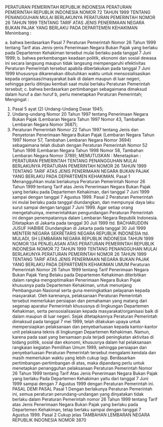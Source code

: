  PERATURAN PEMERINTAH REPUBLIK INDONESIA PERATURAN PEMERINTAH REPUBLIK INDONESIA NOMOR 72 TAHUN 1999 TENTANG PENANGGUHAN MULAI BERLAKUNYA PERATURAN PEMERINTAH NOMOR 26 TAHUN 1999 TENTANG TARIF ATAS JENIS PENERIMAAN NEGARA BUKAN PAJAK YANG BERLAKU PADA DEPARTEMEN KEHAKIMAN
Menimbang :

a. bahwa berdasarkan Pasal 7 Peraturan Pemerintah Nomor 26 Tahun 1999 tentang Tarif atas Jenis-jenis Penerimaan Negara Bukan Pajak yang berlaku pada Departemen Kehakiman tersebut mulai berlaku pada tanggal 7 Juni 1999;
b. bahwa perkembangan keadaan politik, ekonomi dan sosial dewasa ini secara langsung maupun tidak langsung mempengaruhi efektivitas Peraturan Pemerintah tersebut apabila diberlakukan pada tanggal 7 Juni 1999 khususnya dikarenakan dibutuhkan waktu untuk mensosialisasikan kepada organisasi/masyarakat baik di dalam maupun di luar negeri, sehingga perlu ditinjau kembali saat mulai berlaku Peraturan Pemerintah tersebut;
c. bahwa berdasarkan pertimbangan sebagaimana dimaksud dalam huruf a dan huruf b, perlu menetapkan Peraturan Pemerintah;
Mengingat :

1. Pasal 5 ayat (2) Undang-Undang Dasar 1945;
2. Undang-undang Nomor 20 Tahun 1997 tentang Penerimaan Negara Bukan Pajak (Lembaran Negara Tahun 1997 Nomor 43, Tambahan Lembaran Negara Nomor 3687);
3. Peraturan Pemerintah Nomor 22 Tahun 1997 tentang Jenis dan Penyetoran Penerimaan Negara Bukan Pajak (Lembaran Negara Tahun 1997 Nomor 57, Tambahan Lembaran Negara Nomor 3694) sebagaimana telah diubah dengan Peraturan Pemerintah Nomor 52 Tahun 1998 (Lembaran Negara Tahun 1998 Nomor 58, Tambahan Lembaran Negara Nomor 3789);
MEMUTUSKAN :
 Menetapkan : PERATURAN PEMERINTAH TENTANG PENANGGUHAN MULAI BERLAKUNYA PERATURAN PEMERINTAH NOMOR 26 TAHUN 1999 TENTANG TARIF ATAS JENIS PENERIMAAN NEGARA BUKAN PAJAK YANG BERLAKU PADA DEPARTEMEN KEHAKIMAN.
Pasal 1
Menangguhkan mulai berlakunya Peraturan Pemerintah Nomor 26 Tahun 1999 tentang Tarif atas Jenis Penerimaan Negara Bukan Pajak yang berlaku pada Departemen Kehakiman, dari tanggal 7 Juni 1999 sampai dengan tanggal 7 Agustus 1999.
Pasal 2
Peraturan Pemerintah ini mulai berlaku pada tanggal diundangkan, dan mempunyai daya laku surut sampai dengan tanggal 7 Juni 1999.
Agar setiap orang mengetahuinya, memerintahkan pengundangan Peraturan Pemerintah ini dengan penempatannya dalam Lembaran Negara Republik Indonesia. Ditetapkan di Jakarta pada tanggal 30 Juli 1999 ttd. BACHARUDDIN JUSUF HABIBIE Diundangkan di Jakarta pada tanggal 30 Juli 1999 MENTERI NEGARA SEKRETARIS NEGARA REPUBLIK INDONESIA ttd. MULADI, SH LEMBARAN NEGARA REPUBLIK INDONESIA TAHUN 1999 NOMOR 134 PENJELASAN ATAS PERATURAN PEMERINTAH REPUBLIK INDONESIA NOMOR 72 TAHUN 1999 TENTANG PENANGGUHAN MULAI BERLAKUNYA PERATURAN PEMERINTAH NOMOR 26 TAHUN 1999 TENTANG TARIF ATAS JENIS PENERIMAAN NEGARA BUKAN PAJAK YANG BERLAKU PADA DEPARTEMEN KEHAKIMAN UMUM Peraturan Pemerintah Nomor 26 Tahun 1999 tentang Tarif Penerimaan Negara Bukan Pajak Yang Belaku pada Departemen Kehakiman diterbitkan dalam rangka mengoptimalkan Penerimaan Negara Bukan Pajak khususnya pada Departemen Kehakiman, untuk menunjang Pembangunan Nasional serta guna meningkatkan pelayanan kepada masyarakat. Oleh karenanya, pelaksanaan Peraturan Pemerintah tersebut memerlukan persiapan dan pemahaman yang matang dari segenap aparatur Pemerintah khususnya di lingkungan Departemen Kehakiman, serta pensosialisasian kepada masyarakat/organisasi baik di dalam maupun di luar negeri. Sejak ditetapkannya Peraturan Pemerintah dimaksud pada tanggal 7 mei 1999, telah dilakukan upaya untuk mempersiapkan pelaksanaan dan penyebarluasan kepada kantor-kantor unit pelaksana teknis di lingkungan Departemen Kehakiman. Namun, karena pada saat yang bersamaan pula terjadi peningkatan aktivitas di bidang politik, sosial dan ekonomi, khususnya dalam hal pelaksanaan rangkaian kegiatan Pemilihan Umum 1999, sehingga persiapan dan penyebarluasan Peraturan Pemerintah tersebut mengalami kendala dan masih memerlukan waktu yang lebih cukup lagi. Berdasarkan pertimbangan-pertimbangan di atas, maka dipandang perlu untuk menetapkan penangguhan pelaksanaan Peraturan Pemerintah Nomor 26 Tahun 1999 tentang Tarif Atas Jenis Penerimaan Negara Bukan Pajak yang berlaku Pada Departemen Kehakiman yaitu dari tanggal 7 Juni 1999 sampai dengan 7 Agustus 1999 dengan Peraturan Pemerintah ini. PASAL DEMI PASAL
Pasal 1
Dengan berlakunya Peraturan Pemerintah ini, semua peraturan perundang-undangan yang dinyatakan tidak berlaku dalam Peraturan Pemerintah nomor 26 Tahun 1999 tentang Tarif atas Jenis Penerimaan Negara Bukan Pajak yang berlaku pada Departemen Kehakiman, tetap berlaku sampai dengan tanggal 7 Agustus 1999.
Pasal 2
Cukup jelas TAMBAHAN LEMBARAN NEGARA REPUBLIK INDONESIA NOMOR 3870